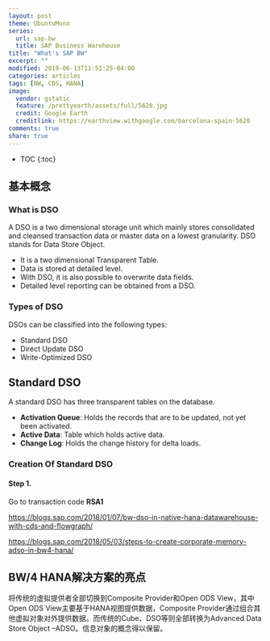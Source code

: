 ```yaml
---
layout: post
theme: UbuntuMono
series:
  url: sap-bw
  title: SAP Business Warehouse
title: "What's SAP BW"
excerpt: ""
modified: 2019-06-13T11:51:25-04:00
categories: articles
tags: [BW, CDS, HANA]
image:
  vendor: gstatic
  feature: /prettyearth/assets/full/5620.jpg
  credit: Google Earth
  creditlink: https://earthview.withgoogle.com/barcelona-spain-5620
comments: true
share: true
---
```


* TOC
{:toc}

## 基本概念

### What is DSO

A DSO is a two dimensional storage unit which mainly stores consolidated and cleansed transaction data or master data on a lowest granularity. DSO stands for Data Store Object.

* It is a two dimensional Transparent Table.
* Data is stored at detailed level.
* With DSO, it is also possible to overwrite data fields.
* Detailed level reporting can be obtained from a DSO.

### Types of DSO

DSOs can be classified into the following types:

* Standard DSO
* Direct Update DSO
* Write-Optimized DSO

## Standard DSO

A standard DSO has three transparent tables on the database.

* **Activation Queue**: Holds the records that are to be updated, not yet been activated.
* **Active Data**: Table which holds active data.
* **Change Log**: Holds the change history for delta loads.

### Creation Of Standard DSO

#### Step 1.

Go to transaction code **RSA1**

https://blogs.sap.com/2018/01/07/bw-dso-in-native-hana-datawarehouse-with-cds-and-flowgraph/

https://blogs.sap.com/2018/05/03/steps-to-create-corporate-memory-adso-in-bw4-hana/

## BW/4 HANA解决方案的亮点

将传统的虚拟提供者全部切换到Composite Provider和Open ODS View，其中Open ODS View主要基于HANA视图提供数据，Composite Provider通过组合其他虚拟对象对外提供数据。而传统的Cube、DSO等则全部转换为Advanced Data Store Object –ADSO。信息对象的概念得以保留。
